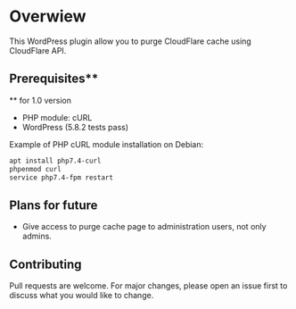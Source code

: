 # Overwiew

This WordPress plugin allow you to purge CloudFlare cache using CloudFlare API.

## Prerequisites**
** for 1.0 version
- PHP module: cURL
- WordPress (5.8.2 tests pass)

Example of PHP cURL module installation on Debian:
```bash
apt install php7.4-curl
phpenmod curl
service php7.4-fpm restart
```

## Plans for future
- Give access to purge cache page to administration users, not only admins.

## Contributing
Pull requests are welcome. For major changes, please open an issue first to discuss what you would like to change.

